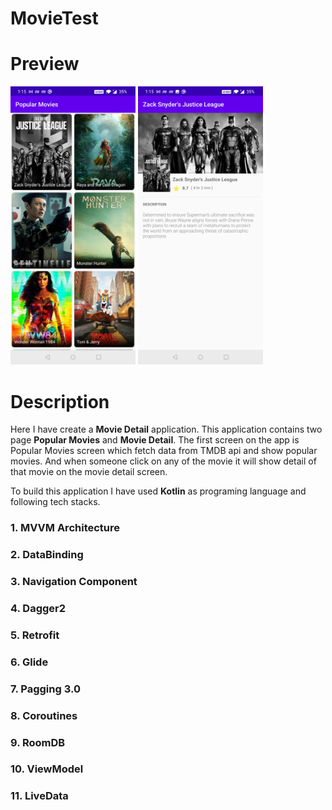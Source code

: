 # MovieTest

# Preview
<img src="./images/image_1.jpg" width="200"/>      <img src="./images/image_2.jpg" width="200"/>

# Description
Here I have create a **Movie Detail** application. This application contains two page **Popular Movies** and **Movie Detail**. The first screen on the app is Popular Movies screen which fetch data from TMDB api and show popular movies. And when someone click on any of the movie it will show detail of that movie on the movie detail screen.

To build this application I have used **Kotlin** as programing language and following tech stacks.
### 1. MVVM Architecture
### 2. DataBinding
### 3. Navigation Component
### 4. Dagger2
### 5. Retrofit
### 6. Glide
### 7. Pagging 3.0
### 8. Coroutines
### 9. RoomDB
### 10. ViewModel
### 11. LiveData

